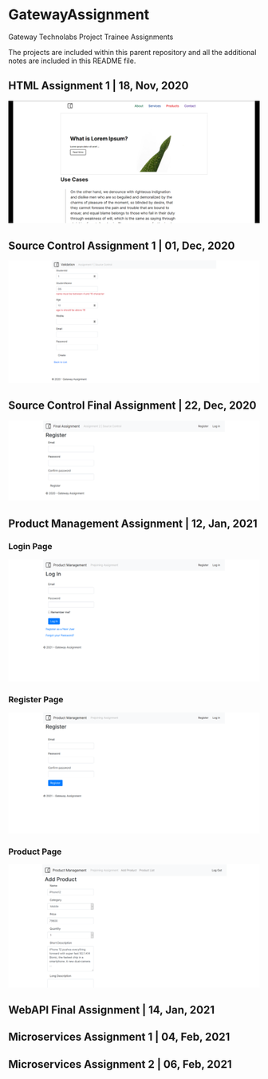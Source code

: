 # GatewayAssignment
Gateway Technolabs Project Trainee Assignments

The projects are included within this parent repository and all the additional notes are included in this README file.

## HTML Assignment 1 | 18, Nov, 2020

![Simple App](Media/HTML1.png)

## Source Control Assignment 1 | 01, Dec, 2020

![Simple App](Media/SourceControl1.png)

## Source Control Final Assignment | 22, Dec, 2020

![Simple App](Media/SourceControl2.png)

## Product Management Assignment | 12, Jan, 2021

### Login Page

![Simple App](Media/ProductManagement1.png)

### Register Page

![Simple App](Media/ProductManagement2.png)

### Product Page

![Simple App](Media/ProductManagement3.png)

## WebAPI Final Assignment | 14, Jan, 2021

## Microservices Assignment 1 | 04, Feb, 2021

## Microservices Assignment 2 | 06, Feb, 2021
